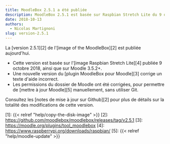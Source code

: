 ```yaml
---
title: MoodleBox 2.5.1 a été publiée
description: MoodleBox 2.5.1 est basée sur Raspbian Stretch Lite du 9 octobre 2018. Elle permet de mettre à jour Moodle manuellement.
date: 2018-10-13
authors:
  - Nicolas Martignoni
slug: version-2.5.1
---
```


La [version 2.5.1][2] de l'[image of the MoodleBox][2] est publiée aujourd'hui.

  - Cette version est basée sur l'[image Raspbian Stretch Lite][4] publiée 9 octobre 2018, ainsi que sur Moodle 3.5.2+.
  - Une nouvelle version du [plugin MoodleBox pour Moodle][3] corrige un texte d'aide incorrect.
  - Les permissions du dossier de Moodle ont été corrigées, pour permettre de [mettre à jour Moodle][5] manuellement, sans utiliser Git.

Consultez les [notes de mise à jour sur Github][2] pour plus de détails sur la totalité des modifications de cette version.

 [1]: {{< relref "help/copy-the-disk-image" >}}
 [2]: https://github.com/moodlebox/moodlebox/releases/tag/v2.5.1
 [3]: https://moodle.org/plugins/tool_moodlebox
 [4]: https://www.raspberrypi.org/downloads/raspbian/
 [5]: {{< relref "help/moodle-update" >}}
